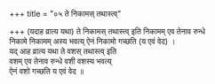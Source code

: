 +++
title = "०५ ते निकामस् तथास्त्व्"

+++
(यदाह व्रात्य यथा) ते निकामस् तथास्त्व् इति निकामम् एव तेनाव रुन्धे  
निकामे निकामम् अस्य भवत्य् ऐनं निकामो गच्छति (य एवं वेद) ।  
यद् आह व्रात्य यथा ते वशस् तथास्त्व् इति  
वशम् एव तेनाव रुन्धे वशी वशस्य भवत्य्  
ऐनं वशो गच्छति य एवं वेद ॥